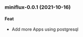
<a name="miniflux-0.0.1"></a>
### miniflux-0.0.1 (2021-10-16)

#### Feat

* Add more Apps using postgresql
